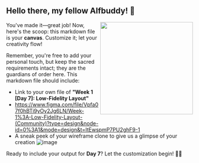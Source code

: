## Hello there, my fellow Alfbuddy! 💖

<img align="right" width="250px" src="../../assets/alf/alf-ufo.png">

You've made it—great job! Now, here's the scoop: this markdown file is your **canvas**. Customize it; let your creativity flow!

Remember, you're free to add your personal touch, but keep the sacred requirements intact; they are the guardians of order here. This markdown file should include:
- Link to your own file of **"Week 1 [Day 7]: Low-Fidelity Layout"**
- https://www.figma.com/file/Vpfa07f0hBTi9yOy2Jg6LN/Week-1%3A-Low-Fidelity-Layout-(Community)?type=design&node-id=0%3A1&mode=design&t=ItEwspmP7PU2ghF9-1
- A sneak peek of your wireframe clone to give us a glimpse of your creation
![image](https://github.com/AWSCC-PUP-DSWD/AWSCC-CodeQuest-UI-UX/assets/116161772/2084b783-a393-4355-9d53-3a683957271c)


Ready to include your output for **Day 7**? Let the customization begin! 🚀✨

<!-- You may now delete and modify the content of this file -->
